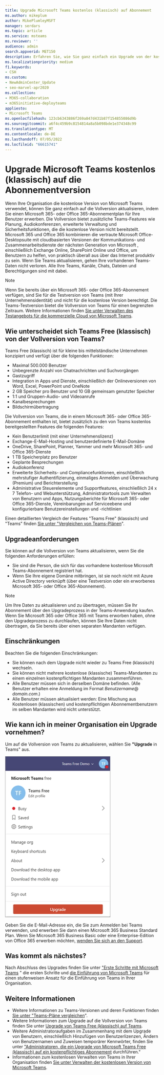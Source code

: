 ```yaml
---
title: Upgrade Microsoft Teams kostenlos (klassisch) auf Abonnement
ms.author: mikeplum
author: MikePlumleyMSFT
manager: serdars
ms.topic: article
ms.service: msteams
ms.reviewer: ''
audience: admin
search.appverid: MET150
description: Erfahren Sie, wie Sie ganz einfach ein Upgrade von der kostenlosen Version von Microsoft Teams auf die Vollversion durchführen, indem Sie einen Microsoft 365- oder Office 365-Abonnementplan für Ihre Benutzer erwerben.
ms.localizationpriority: medium
f1.keywords:
- CSH
ms.custom:
- NewAdminCenter_Update
- seo-marvel-apr2020
ms.collection:
- M365-collaboration
- m365initiative-deployteams
appliesto:
- Microsoft Teams
ms.openlocfilehash: 123cb6343886f269a847d431b87f154855086d9b
ms.sourcegitcommit: a6f4c459b9c8154814a8a5b098bde1e374348c99
ms.translationtype: MT
ms.contentlocale: de-DE
ms.lasthandoff: 07/05/2022
ms.locfileid: "66615741"
---
```

# <a name="upgrade-microsoft-teams-free-classic-to-subscription-version"></a>Upgrade Microsoft Teams kostenlos (klassisch) auf die Abonnementversion

Wenn Ihre Organisation die kostenlose Version von Microsoft Teams verwendet, können Sie ganz einfach auf die Vollversion aktualisieren, indem Sie einen Microsoft 365- oder Office 365-Abonnementplan für Ihre Benutzer erwerben. Die Vollversion bietet zusätzliche Teams-Features wie Planung, Audiokonferenzen, erweiterte Verwaltung und Sicherheitsfunktionen, die die kostenlose Version nicht bereitstellt. Microsoft 365 und Office 365 kombinieren die vertraute Microsoft Office-Desktopsuite mit cloudbasierten Versionen der Kommunikations- und Zusammenarbeitsdienste der nächsten Generation von Microsoft , einschließlich Exchange Online, SharePoint Online und Office, um Benutzern zu helfen, von praktisch überall aus über das Internet produktiv zu sein. Wenn Sie Teams aktualisieren, gehen Ihre vorhandenen Teams-Daten nicht verloren. Alle Ihre Teams, Kanäle, Chats, Dateien und Berechtigungen sind mit dabei.

> [!NOTE]
> Wenn Sie bereits über ein Microsoft 365- oder Office 365-Abonnement verfügen, sind Sie für die Testversion von Teams (mit Ihrer Unternehmensidentität) und nicht für die kostenlose Version berechtigt. Die Teams-Testversion bietet die Vollversion von Teams für einen begrenzten Zeitraum. Weitere Informationen finden [Sie unter Verwalten des Testangebots für die kommerzielle Cloud von Microsoft Teams](./teams-exploratory.md).

## <a name="how-does-teams-free-classic-compare-to-the-full-version-of-teams"></a>Wie unterscheidet sich Teams Free (klassisch) von der Vollversion von Teams?

Teams Free (klassisch) ist für kleine bis mittelständische Unternehmen konzipiert und verfügt über die folgenden Funktionen:

- Maximal 500.000 Benutzer
- Unbegrenzte Anzahl von Chatnachrichten und Suchvorgängen
- Gastzugriff
- Integration in Apps und Dienste, einschließlich der Onlineversionen von Word, Excel, PowerPoint und OneNote
- 2 GB Speicher pro Benutzer und 10 GB gemeinsam genutzter Speicher
- 1:1 und Gruppen-Audio- und Videoanrufe
- Kanalbesprechungen
- Bildschirmübertragung

Die Vollversion von Teams, die in einem Microsoft 365- oder Office 365-Abonnement enthalten ist, bietet zusätzlich zu den von Teams kostenlos bereitgestellten Features die folgenden Features:

- Kein Benutzerlimit (mit einer Unternehmenslizenz)
- Exchange-E-Mail-Hosting und benutzerdefinierte E-Mail-Domäne
- OneDrive, SharePoint, Planner, Yammer und mehr Microsoft 365- und Office 365-Dienste
- 1 TB Speicherplatz pro Benutzer
- Geplante Besprechungen
- Audiokonferenz
- Erweiterte Sicherheits- und Compliancefunktionen, einschließlich mehrstufiger Authentifizierung, einmaliges Anmelden und Überwachung (Premium) und Berichterstellung
- Administrative Steuerelemente und Supportfeatures, einschließlich 24 x 7 Telefon- und Webunterstützung, Administratortools zum Verwalten von Benutzern und Apps, Nutzungsberichte für Microsoft 365- oder Office 365-Dienste, Vereinbarungen auf Serviceebene und konfigurierbare Benutzereinstellungen und -richtlinien

Einen detaillierten Vergleich der Features "Teams Free" (klassisch) und "Teams" finden [Sie unter "Vergleichen von Teams-Plänen](https://products.office.com/microsoft-teams/free)".

## <a name="upgrade-requirements"></a>Upgradeanforderungen

Sie können auf die Vollversion von Teams aktualisieren, wenn Sie die folgenden Anforderungen erfüllen:

- Sie sind die Person, die sich für das vorhandene kostenlose Microsoft Teams-Abonnement registriert hat.
- Wenn Sie Ihre eigene Domäne mitbringen, ist sie noch nicht mit Azure Active Directory verknüpft (über eine Testversion oder ein erworbenes Microsoft 365- oder Office 365-Abonnement).

> [!NOTE]
> Um Ihre Daten zu aktualisieren und zu übertragen, müssen Sie Ihr Abonnement über den Upgradeprozess in der Teams-Anwendung kaufen. Wenn Sie Microsoft 365 oder Office 365 mit Teams erworben haben, ohne den Upgradeprozess zu durchlaufen, können Sie Ihre Daten nicht übertragen, da Sie bereits über einen separaten Mandanten verfügen.

## <a name="limitations"></a>Einschränkungen

Beachten Sie die folgenden Einschränkungen:

- Sie können nach dem Upgrade nicht wieder zu Teams Free (klassisch) wechseln.
- Sie können nicht mehrere kostenlose (klassische) Teams-Mandanten zu einem einzelnen kostenpflichtigen Mandanten zusammenführen.
- Alle Benutzer müssen sich in derselben Domäne befinden. (Alle Benutzer erhalten eine Anmeldung im Format *Benutzername*@ *domain.com*.)
- Alle Benutzer müssen aktualisiert werden: Eine Mischung aus Kostenlosen (klassischen) und kostenpflichtigen Abonnementbenutzern im selben Mandanten wird nicht unterstützt.

## <a name="how-do-i-upgrade-my-organization"></a>Wie kann ich in meiner Organisation ein Upgrade vornehmen?

Um auf die Vollversion von Teams zu aktualisieren, wählen Sie **"Upgrade** in Teams" aus.

![Screenshot der Schaltfläche "Upgrade".](media/teams-freemium-upgrade-image1.png)

Geben Sie die E-Mail-Adresse ein, die Sie zum Anmelden bei Teams verwenden, und erwerben Sie dann einen Microsoft 365 Business Standard Plan. Wenn Sie Microsoft 365 Business Basic oder eine Enterprise-Edition von Office 365 erwerben möchten, [wenden Sie sich an den Support](https://portal.office.com/support/altusupport.aspx?app=teamsfreeupgrade).

## <a name="whats-next"></a>Was kommt als nächstes?

Nach Abschluss des Upgrades finden Sie unter ["Erste Schritte mit Microsoft Teams](get-started-with-teams-quick-start.md) " die ersten Schritte und [die Einführung von Microsoft Teams](adopt-microsoft-teams-landing-page.md) für einen stufenweisen Ansatz für die Einführung von Teams in Ihrer Organisation.

## <a name="more-information"></a>Weitere Informationen

- Weitere Informationen zu Teams-Versionen und deren Funktionen finden [Sie unter "Teams-Pläne vergleichen](https://products.office.com/microsoft-teams/free)".
- Weitere Informationen zum Upgrade auf die Vollversion von Teams finden Sie unter [Upgrade von Teams Free (klassisch) auf Teams](https://support.office.com/article/Upgrade-from-Teams-free-to-Teams-29475bbd-a34f-4175-9b33-d44430f8ad39).
- Weitere Administratoraufgaben im Zusammenhang mit dem Upgrade von Benutzern, einschließlich Hinzufügen von Benutzerlizenzen, Ändern von Benutzernamen und Zuweisen temporärer Kennwörter, finden Sie unter ["Administratoren, die ein Upgrade von Microsoft Teams Free (klassisch) auf ein kostenpflichtiges Abonnement](https://support.office.com/article/for-admins-upgrading-from-teams-free-to-a-paid-subscription-75a95e7f-001e-42d0-a787-ae8b992d5a52) durchführen."
- Informationen zum kostenlosen Verwalten von Teams in Ihrer Organisation finden [Sie unter Verwalten der kostenlosen Version von Microsoft Teams](manage-freemium.md).